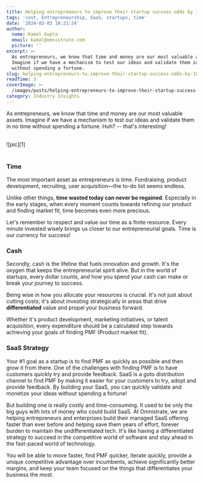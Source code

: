 ```yaml
---
title: Helping entrepreneurs to improve their startup success odds by 10x
tags: 'cost, Entrepreneurship, SaaS, startups, time'
date: '2024-03-03 18:21:24'
author:
  name: Kamal Gupta
  email: kamal@omnistrate.com
  picture: ''
excerpt: >-
  As entrepreneurs, we know that time and money are our most valuable assets.
  Imagine if we have a mechanism to test our ideas and validate them in no time
  without spending a fortune.
slug: helping-entrepreneurs-to-improve-their-startup-success-odds-by-10x
readTime: 3
coverImage: >-
  /images/posts/helping-entrepreneurs-to-improve-their-startup-success-odds-by-10x-1.jpg
category: Industry Insights
---
```


As entrepreneurs, we know that time and money are our most valuable assets. Imagine if we have a mechanism to test our ideas and validate them in no time without spending a fortune. Huh? -- that's interesting!

<br>
![pic][1]
<br>
<br>

### Time

The most important asset as entrepreneurs is time. Fundraising, product development, recruiting, user acquisition—the to-do list seems endless. 

Unlike other things, **time wasted today can never be regained**. Especially in the early stages, when every moment counts towards refining our product and finding market fit, time becomes even more precious.

Let's remember to respect and value our time as a finite resource. Every minute invested wisely brings us closer to our entrepreneurial goals. Time is our currency for success!


### Cash

Secondly, cash is the lifeline that fuels innovation and growth. It's the oxygen that keeps the entrepreneurial spirit alive. But in the world of startups, every dollar counts, and how you spend your cash can make or break your journey to success.

Being wise in how you allocate your resources is crucial. It's not just about cutting costs; it's about investing strategically in areas that drive **differentiated** value and propel your business forward. 

Whether it's product development, marketing initiatives, or talent acquisition, every expenditure should be a calculated step towards achieving your goals of finding PMF (Product market fit).


### SaaS Strategy


Your #1 goal as a startup is to find PMF as quickly as possible and then grow it from there. One of the challenges with finding PMF is to have customers quickly try and provide feedback. SaaS is a goto distribution channel to find PMF by making it easier for your customers to try, adopt and provide feedback. By building your SaaS, you can quickly validate and monetize your ideas without spending a fortune!

But building one is really costly and time-consuming. It used to be only the big guys with lots of money who could build SaaS. At Omnistrate, we are helping entrepreneurs and enterprises build their managed SaaS offering faster than ever before and helping save them years of effort, forever burden to maintain the undifferentiated tech. It's like having a differentiated strategy to succeed in the competitive world of software and stay ahead in the fast-paced world of technology.

You will be able to move faster, find PMF quicker, iterate quickly, provide a unique competitive advantage over incumbents, achieve significantly better margins, and keep your team focused on the things that differentiates your business the most.

 [1]: /images/posts/helping-entrepreneurs-to-improve-their-startup-success-odds-by-10x-1.jpg


